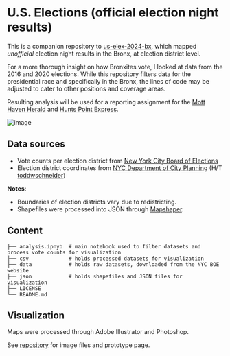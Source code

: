 # U.S. Elections (official election night results)

This is a companion repository to [us-elex-2024-bx](https://github.com/cmgsalazar/us-elex-2024-bx), which mapped *unofficial* election night results in the Bronx, at election district level. 

For a more thorough insight on how Bronxites vote, I looked at data from the 2016 and 2020 elections. While this repository filters data for the presidential race and specifically in the Bronx, the lines of code may be adjusted to cater to other positions and coverage areas. 

Resulting analysis will be used for a reporting assignment for the [Mott Haven Herald](https://motthavenherald.com/) and [Hunts Point Express](https://huntspointexpress.com/). 

![image](https://cmgsalazar.github.io/newmarkj/how-bronx-voted-elections/images/bx-elex.gif)

## Data sources

* Vote counts per election district from [New York City Board of Elections](https://vote.nyc/page/election-results-summary)
* Election district coordinates from [NYC Department of City Planning](https://www.nyc.gov/site/planning/data-maps/open-data/districts-download-metadata.page) (H/T [toddwschneider](https://github.com/toddwschneider/nyc-presidential-election-map))

**Notes**:

* Boundaries of election districts vary due to redistricting.
* Shapefiles were processed into JSON through [Mapshaper](https://mapshaper.org/).

## Content 

```.
├── analysis.ipnyb  # main notebook used to filter datasets and process vote counts for visualization
├── csv             # holds processed datasets for visualization
├── data            # holds raw datasets, downloaded from the NYC BOE website
├── json            # holds shapefiles and JSON files for visualization
├── LICENSE
└── README.md
```

## Visualization

Maps were processed through Adobe Illustrator and Photoshop.

See [repository](https://github.com/cmgsalazar/cmgsalazar.github.io/tree/main/newmarkj/how-bronx-voted-elections) for image files and prototype page. 